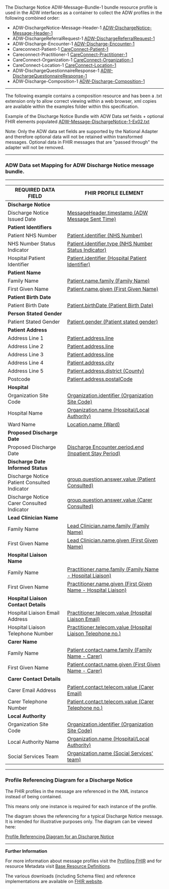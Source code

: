 
The Discharge Notice ADW-Message-Bundle-1 bundle resource profile is used in the ADW interfaces as a container to collect the ADW profiles in the following combined order: 

- ADW-DischargeNotice-Message-Header-1 [ADW-DischargeNotice-Message-Header-1]
- ADW-DischargeReferralRequest-1 [ADW-DischargeReferralRequest-1]
- ADW-Discharge-Encounter-1 [ADW-Discharge-Encounter-1]
- Careconnect-Patient-1 [CareConnect-Patient-1]
- Careconnect-Practitioner-1 [CareConnect-Practitioner-1]
- CareConnect-Organization-1 [CareConnect-Organization-1]
- CareConnect-Location-1 [CareConnect-Location-1]
- ADW-DischargeQuestionnaireResponse-1 [ADW-DischargeQuestionnaireResponse-1]
- ADW-Discharge-Composition-1 [ADW-Discharge-Composition-1] 


----------

The following example contains a composition resource and has been a .txt extension only to allow correct viewing within a web browser, xml copies are available within the examples folder within this specification.

Example of the Discharge Notice Bundle with ADW Data set fields + optional FHIR elements populated [ADW-Message-DischargeNotice-1-Ex02.txt] 

Note: Only the ADW data set fields are supported by the National Adapter and therefore optional data will not be retained within transformed messages. Optional data in FHIR messages that are "passed through" the adapter will not be removed.

----------

[ADW-Message-DischargeNotice-1-Ex01.xml]: ../Examples/Profile.ADW-DischargeNotice/ADW-Message-DischargeNotice-1-Ex01.xml

[ADW-Message-DischargeNotice-1-Ex02.txt]: ../Examples/Profile.ADW-DischargeNotice/ADW-Message-Discharge-Notice-Bundle-1-Example-2.txt


###  ADW Data set Mapping for ADW Discharge Notice message bundle. ###

----------


| REQUIRED DATA FIELD                          | FHIR PROFILE ELEMENT                             |
|----------------------------------------------|--------------------------------------------------|
| **Discharge Notice**                         |                                                  |
| Discharge Notice Issued Date                 | [MessageHeader.timestamp (ADW Message Sent Time)]                |
| **Patient Identifiers**                      |                                                  |
| Patient NHS Number                           | [Patient.identifier (NHS Number)]                         |
| NHS Number Status Indicator                  | [Patient.identifier.type (NHS Number Status Indicator)]                                    |
| Hospital Patient Identifier                  | [Patient.identifier (Hospital Patient Identifier)]                                   |
| **Patient Name**                             |                                                  |
| Family Name                                  |[Patient.name.family (Family Name)]                                       |
| First Given Name                             |[Patient.name.given (First Given Name)]                                       |
| **Patient Birth Date**                       |                                                  |
| Patient Birth Date                           |[Patient.birthDate (Patient Birth Date)]                                         |
| **Person Stated Gender**                     |                                                  |
| Patient Stated Gender                         |[Patient.gender (Patient stated gender)]                                           |
| **Patient Address**                          |                                                  |
| Address Line 1                               |[Patient.address.line]                                      |
| Address Line 2                               |[Patient.address.line]                                     |
| Address Line 3                               |[Patient.address.line]                                     |
| Address Line 4                               |[Patient.address.city]                                     |
| Address Line 5                               |[Patient.address.district (County)]                                     |
| Postcode                                     |[Patient.address.postalCode]                               
| **Hospital**                                 |                                                  |
| Organization Site Code                       |[Organization.identifier (Organization Site Code)]                                         |
| Hospital Name                                |[Organization.name (Hospital/Local Authority)]                                              |
| Ward Name                                    |[Location.name (Ward)]                                              |
| **Proposed Discharge Date**                  |                                                  |
| Proposed Discharge Date                      |[Discharge Encounter.period.end (Inpatient Stay Period)]                                       |
| **Discharge Date Informed Status**           |                                                  |
| Discharge Notice Patient Consulted Indicator | [group.question.answer.value (Patient Consulted)]                                    |
| Discharge Notice Carer Consulted Indicator   | [group.question.answer.value (Carer Consulted)]    |
| **Lead Clinician Name**                      |                                                  |
| Family Name                                  | [Lead Clinician.name.family (Family Name)]                                      |
| First Given Name                             | [Lead Clinician.name.given (First Given Name)]                                      |
| **Hospital Liaison Name**                    |                                                  |
| Family Name                                  | [Practitioner.name.family (Family Name - Hospital Liaison)]                             |
| First Given Name                             | [Practitioner.name.given (First Given Name - Hospital Liaison)]                             |
| **Hospital Liaison Contact Details**         |                                                  |
| Hospital Liaison Email Address               | [Practitioner.telecom.value (Hospital Liaison Email)]                                        |
| Hospital Liaison Telephone Number            | [Practitioner.telecom.value (Hospital Liaison Telephone no.)]                                |
| **Carer Name**                               |                                                                   |
| Family Name                                  | [Patient.contact.name.family (Family Name - Carer)]                                        |
| First Given Name                             | [Patient.contact.name.given (First Given Name - Carer)]                                      |
| **Carer Contact Details**                    |                                                                   |
| Carer Email Address                          | [Patient.contact.telecom.value (Carer Email)]                                                           |
| Carer Telephone Number                       | [Patient.contact.telecom.value (Carer Telephone no.)]                                          |
| **Local Authority**                          |                                                  |
| Organization Site Code                       | [Organization.identifier (Organization Site Code)]                                         |
| Local Authority Name                         | [Organization.name (Hospital/Local Authority)]                                             |
| Social Services Team                         | [Organization.name (Social Services' team)]                                             |


----------


###  Profile Referencing Diagram for a Discharge Notice #

The FHIR profiles in the message are referenced in the XML instance instead of being contained. 

This means only one instance is required for each instance of the profile.

The diagram shows the referencing for a typical Discharge Notice message. It is intended for illustrative purposes only. The diagram can be viewed here:

[Profile Referencing Diagram for an Discharge Notice](../Profile.ADW-DischargeNotice/MessageReferencing4.png)



[ADW-DischargeNotice-Message-Header-1]: adw-discharge-notice-message-header-1.html
[ADW-DischargeReferralRequest-1]: adw-discharge-referral-request-1.html
[careconnect-patient-1]: careconnect-patient-1.html
[careconnect-practitioner-1]: careconnect-practitioner-1.html
[ADW-Lead-Clinician-Practitioner-1]: adw-lead-clinician-practitioner-1.html
[CareConnect-Organization-1]: CareConnect-Organization-1.html
[ADW-DischargeQuestionnaireResponse-1]: adw-discharge-questionnaire-response-1.html
[ADW-Discharge-Encounter-1]: adw-discharge-encounter-1.html
[CareConnect-Organization-1]: CareConnect-Organization-1.html
[careconnect-location-1]: careconnect-location-1.html
[ADW-Discharge-Composition-1]: adw-discharge-composition-1.html



[MessageHeader.timestamp (ADW Message Sent Time)]: adw-discharge-notice-message-header-1-dict.html#MessageHeader.ADW%20Message%20Sent%20Time
[Patient.identifier (NHS Number)]: careconnect-patient-1-dict.html#Patient.NHS%20Number
[Patient.identifier.type (NHS Number Status Indicator)]: careconnect-patient-1-dict.html#Patient.identifier.NHS%20Number%20Status%20Indicator  
[Patient.identifier (Hospital Patient Identifier)]: careconnect-patient-1-dict.html#Patient.Hospital%20Patient%20Identifier 
[Patient.name.family (Family Name)]: careconnect-patient-1-dict.html#Patient.name.Family%20name
[Patient.name.given (First Given Name)]: careconnect-patient-1-dict.html#Patient.name.First%20given%20name
[Patient.birthDate (Patient Birth Date)]: careconnect-patient-1-dict.html#Patient.Patient%20Birth%20Date
[Patient.gender (Patient stated gender)]: careconnect-patient-1-dict.html#Patient.Patient%20stated%20gender
[Patient.address.line]: careconnect-patient-1-dict.html#Patient.address.line
[Patient.address.city]: careconnect-patient-1-dict.html#Patient.address.city
[Patient.address.district (County)]: careconnect-patient-1-dict.html#Patient.address.County
[Patient.address.postalCode]: careconnect-patient-1-dict.html#Patient.address.postalCode
[Organization.identifier (Organization Site Code)]: CareConnect-Organization-1-dict.html#Organization.Organization%20Site%20Code
[Organization.name (Hospital/Local Authority)]: CareConnect-Organization-1-dict.html#Organization.Hospital%20or%20Local%20Authority%20Name
[Location.name (Ward)]: careconnect-location-1-dict.html#Location.Ward%20name
[Discharge Encounter.period.end (Inpatient Stay Period)]: adw-discharge-encounter-1-dict.html#Encounter.period.end
[Discharge Encounter.period.end (Inpatient Stay Period]: adw-discharge-encounter-1-dict.html#Encounter.period.end
[group.question.answer.value (Patient Consulted)]: adw-discharge-questionnaire-response-1-dict.html#QuestionnaireResponse.group.question.answer.Patient%20Consultation
[group.question.answer.value (Carer Consulted)]: adw-discharge-questionnaire-response-1-dict.html#QuestionnaireResponse.group.question.answer.Carer%20Consultation
[Lead Clinician.name.family (Family Name)]: adw-lead-clinician-practitioner-1-dict.html#Practitioner.name.Family%20name 
[Lead Clinician.name.given (First Given Name)]: adw-lead-clinician-practitioner-1-dict.html#Practitioner.name.First%20given%20name
[Practitioner.name.family (Family Name - Hospital Liaison)]: careconnect-practitioner-1-dict.html#Practitioner.name.Family%20name
[Practitioner.name.given (First Given Name - Hospital Liaison)]: careconnect-practitioner-1-dict.html#Practitioner.name.First%20given%20name
[Practitioner.telecom.value (Hospital Liaison Email)]: careconnect-practitioner-1-dict.html#Practitioner.telecom.Practitioner%20Email%20address%20string
[Practitioner.telecom.value (Hospital Liaison Telephone no.)]: careconnect-practitioner-1-dict.html#Practitioner.telecom.Practitioner%20Telephone%20number%20string
[identifier (Local Authority - ODS Organisation Code)]: CareConnect-Organization-1-dict.html#Organization.ODS%20Organisation%20Code
[Organization.name (Hospital/Local Authority)]: CareConnect-Organization-1-dict.html#Organization.Hospital%20or%20Local%20Authority%20Name
[Organization.name (Social Services' team)]: CareConnect-Organization-1-dict.html#Organization.Social%20Services%20team
[Patient.contact.name.family (Family Name - Carer)]: careconnect-patient-1-dict.html#Patient.contact.name.Family%20name
[Patient.contact.name.given (First Given Name - Carer)]: careconnect-patient-1-dict.html#Patient.contact.name.First%20given%20name
[Patient.contact.telecom.value (Carer Email)]: careconnect-patient-1-dict.html#Patient.contact.telecom.Carer%20Email%20address%20string
[Patient.contact.telecom.value (Carer Telephone no.)]: careconnect-patient-1-dict.html#Patient.contact.telecom.Carer%20Telephone%20number%20string

----------


**Further Information**

For more information about message profiles visit the [Profiling FHIR] and for resource Metadata visit [Base Resource Definitions].

The various downloads (including Schema files) and reference implementations are available on [FHIR website].

[Profiling FHIR]: http://hl7.org/fhir/profiling.html
[FHIR website]: http://hl7.org/fhir/index.html
[Base Resource Definitions]: http://hl7.org/fhir/resource.html
